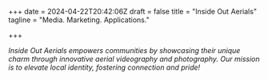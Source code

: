 +++
date = 2024-04-22T20:42:06Z
draft = false
title = "Inside Out Aerials"
tagline = "Media. Marketing. Applications."

+++

_Inside Out Aerials empowers communities by showcasing their unique charm through innovative aerial videography and photography. 
Our mission is to elevate local identity, fostering connection and pride!_


